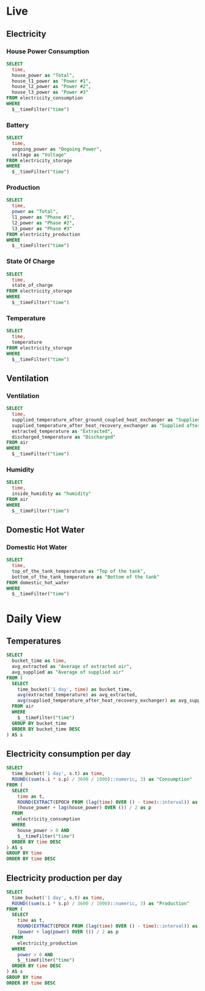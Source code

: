 # Live

## Electricity

### House Power Consumption

```sql
SELECT
  time,
  house_power as "Total",
  house_l1_power as "Power #1",
  house_l2_power as "Power #2",
  house_l3_power as "Power #3"
FROM electricity_consumption
WHERE
  $__timeFilter("time")
```

### Battery

```sql
SELECT
  time,
  ongoing_power as "Ongoing Power",
  voltage as "Voltage"
FROM electricity_storage
WHERE
  $__timeFilter("time")
```

### Production

```sql
SELECT
  time,
  power as "Total",
  l1_power as "Phase #1",
  l2_power as "Phase #2",
  l3_power as "Phase #3"
FROM electricity_production
WHERE
  $__timeFilter("time")
```

### State Of Charge

```sql
SELECT
  time,
  state_of_charge
FROM electricity_storage
WHERE
  $__timeFilter("time")
```

### Temperature

```sql
SELECT
  time,
  temperature
FROM electricity_storage
WHERE
  $__timeFilter("time")
```

## Ventilation

### Ventilation

```sql
SELECT
  time,
  supplied_temperature_after_ground_coupled_heat_exchanger as "Supplied after ground-coupled heat exchanger",
  supplied_temperature_after_heat_recovery_exchanger as "Supplied after heat recovery exchanger",
  extracted_temperature as "Extracted",
  discharged_temperature as "Discharged"
FROM air
WHERE
  $__timeFilter("time")
```

### Humidity

```sql
SELECT
  time,
  inside_humidity as "humidity"
FROM air
WHERE
  $__timeFilter("time")
```

## Domestic Hot Water

### Domestic Hot Water

```sql
SELECT
  time,
  top_of_the_tank_temperature as "Top of the tank",
  bottom_of_the_tank_temperature as "Bottom of the tank"
FROM domestic_hot_water
WHERE
  $__timeFilter("time")
```

# Daily View

## Temperatures

```sql
SELECT
  bucket_time as time,
  avg_extracted as "Average of extracted air",
  avg_supplied as "Average of supplied air"
FROM (
  SELECT
    time_bucket('1 day', time) as bucket_time,
    avg(extracted_temperature) as avg_extracted,
    avg(supplied_temperature_after_heat_recovery_exchanger) as avg_supplied
  FROM air
  WHERE
    $__timeFilter("time")
  GROUP BY bucket_time
  ORDER BY bucket_time DESC
) AS s
```

## Electricity consumption per day

```sql
SELECT
  time_bucket('1 day', s.t) as time,
  ROUND((sum(s.i * s.p) / 3600 / 1000)::numeric, 3) as "Consumption"
FROM (
  SELECT
    time as t,
    ROUND(EXTRACT(EPOCH FROM (lag(time) OVER () - time)::interval)) as i,
    (house_power + lag(house_power) OVER ()) / 2 as p
  FROM
    electricity_consumption
  WHERE
    house_power > 0 AND
    $__timeFilter("time")
  ORDER BY time DESC
) AS s
GROUP BY time
ORDER BY time DESC
```

## Electricity production per day

```sql
SELECT
  time_bucket('1 day', s.t) as time,
  ROUND((sum(s.i * s.p) / 3600 / 1000)::numeric, 3) as "Production"
FROM (
  SELECT
    time as t,
    ROUND(EXTRACT(EPOCH FROM (lag(time) OVER () - time)::interval)) as i,
    (power + lag(power) OVER ()) / 2 as p
  FROM
    electricity_production
  WHERE
    power > 0 AND
    $__timeFilter("time")
  ORDER BY time DESC
) AS s
GROUP BY time
ORDER BY time DESC
```
